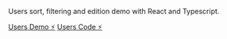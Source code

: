 Users sort, filtering and edition demo with React and Typescript.

[Users Demo ⚡️](https://react-ts-sssdb4.stackblitz.io/)
[Users Code ⚡️](https://stackblitz.com/edit/react-ts-sssdb4?file=README.md)
